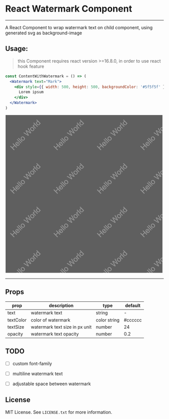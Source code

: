 # React Watermark Component

---

A React Component to wrap watermark text on child component, using generated svg as background-image

## Usage:

> this Component requires react version >=16.8.0, in order to use react hook feature

```jsx
const ContentWithWatermark = () => (
  <Watermark text="Mark">
    <div style={{ width: 500, height: 500, backgroundColor: '#5f5f5f' }}>
      Lorem ipsum
    </div>
  </Watermark>
)
```

![example](./doc/example.png)

---

## Props

| prop      | description                    | type         | default |
|-----------|--------------------------------|--------------|---------|
| text      | watermark text                 | string       | -       |
| textColor | color of watermark             | color string | #cccccc |
| textSize  | watermark text size in px unit | number       | 24      |
| opacity   | watermark text opacity         | number       | 0.2     |


## TODO

- [ ] custom font-family
- [ ] multiline watermark text
- [ ] adjustable space between watermark


## License
MIT License. See `LICENSE.txt` for more information.
